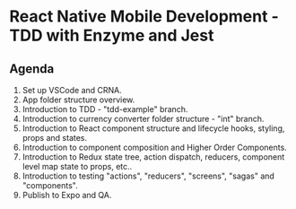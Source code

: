 # React Native Mobile Development - TDD with Enzyme and Jest

## Agenda

1. Set up VSCode and CRNA.
2. App folder structure overview.
3. Introduction to TDD - "tdd-example" branch.
4. Introduction to currency converter folder structure - "int" branch.
5. Introduction to React component structure and lifecycle hooks, styling, props and states.
6. Introduction to component composition and Higher Order Components.
7. Introduction to Redux state tree, action dispatch, reducers, component level map state to props, etc..
8. Introduction to testing "actions", "reducers", "screens", "sagas" and "components".
9. Publish to Expo and QA.
